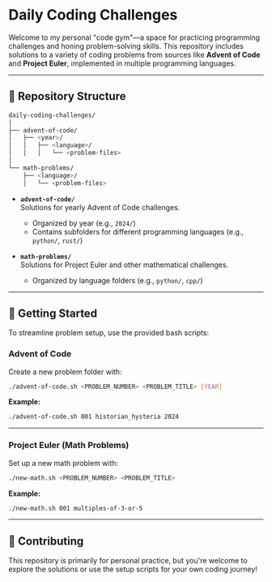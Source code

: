 # Daily Coding Challenges

Welcome to my personal "code gym"—a space for practicing programming challenges and honing problem-solving skills. This repository includes solutions to a variety of coding problems from sources like **Advent of Code** and **Project Euler**, implemented in multiple programming languages.

---

## 📁 Repository Structure

```bash
daily-coding-challenges/
│
├── advent-of-code/
│   ├── <year>/
│   │   ├── <language>/
│   │   │   └── <problem-files>
│
└── math-problems/
    ├── <language>/
    │   └── <problem-files>
```

- **`advent-of-code/`**  
  Solutions for yearly Advent of Code challenges.  
  - Organized by year (e.g., `2024/`)  
  - Contains subfolders for different programming languages (e.g., `python/`, `rust/`)

- **`math-problems/`**  
  Solutions for Project Euler and other mathematical challenges.  
  - Organized by language folders (e.g., `python/`, `cpp/`)

---

## 🚀 Getting Started

To streamline problem setup, use the provided bash scripts:

### Advent of Code

Create a new problem folder with:

```sh
./advent-of-code.sh <PROBLEM_NUMBER> <PROBLEM_TITLE> [YEAR]
```

**Example:**
```sh
./advent-of-code.sh 001 historian_hysteria 2024
```

---

### Project Euler (Math Problems)

Set up a new math problem with:

```sh
./new-math.sh <PROBLEM_NUMBER> <PROBLEM_TITLE>
```

**Example:**
```sh
./new-math.sh 001 multiples-of-3-or-5
```

---

## 🤝 Contributing

This repository is primarily for personal practice, but you're welcome to explore the solutions or use the setup scripts for your own coding journey!
